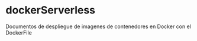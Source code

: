 # dockerServerless
Documentos de despliegue de imagenes de contenedores en Docker con el DockerFile
